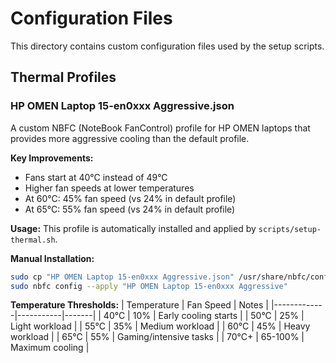 # Configuration Files

This directory contains custom configuration files used by the setup scripts.

## Thermal Profiles

### HP OMEN Laptop 15-en0xxx Aggressive.json

A custom NBFC (NoteBook FanControl) profile for HP OMEN laptops that provides more aggressive cooling than the default profile.

**Key Improvements:**
- Fans start at 40°C instead of 49°C
- Higher fan speeds at lower temperatures
- At 60°C: 45% fan speed (vs 24% in default profile)
- At 65°C: 55% fan speed (vs 24% in default profile)

**Usage:**
This profile is automatically installed and applied by `scripts/setup-thermal.sh`.

**Manual Installation:**
```bash
sudo cp "HP OMEN Laptop 15-en0xxx Aggressive.json" /usr/share/nbfc/configs/
sudo nbfc config --apply "HP OMEN Laptop 15-en0xxx Aggressive"
```

**Temperature Thresholds:**
| Temperature | Fan Speed | Notes |
|-------------|-----------|-------|
| 40°C        | 10%       | Early cooling starts |
| 50°C        | 25%       | Light workload |
| 55°C        | 35%       | Medium workload |
| 60°C        | 45%       | Heavy workload |
| 65°C        | 55%       | Gaming/intensive tasks |
| 70°C+       | 65-100%   | Maximum cooling |
